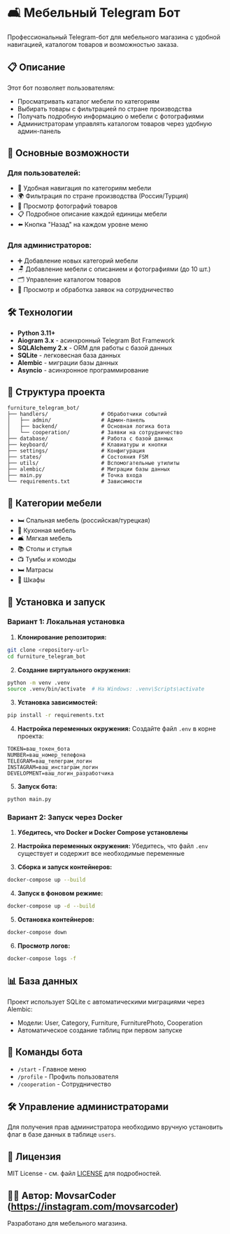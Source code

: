 # 🛋️ Мебельный Telegram Бот

Профессиональный Telegram-бот для мебельного магазина с удобной навигацией, каталогом товаров и возможностью заказа.

## 📋 Описание

Этот бот позволяет пользователям:
- Просматривать каталог мебели по категориям
- Выбирать товары с фильтрацией по стране производства
- Получать подробную информацию о мебели с фотографиями
- Администраторам управлять каталогом товаров через удобную админ-панель

## 🚀 Основные возможности

### Для пользователей:
- 📂 Удобная навигация по категориям мебели
- 🌍 Фильтрация по стране производства (Россия/Турция)
- 📸 Просмотр фотографий товаров
- 📋 Подробное описание каждой единицы мебели
- ⬅️ Кнопка "Назад" на каждом уровне меню

### Для администраторов:
- ➕ Добавление новых категорий мебели
- 🪑 Добавление мебели с описанием и фотографиями (до 10 шт.)
- 🗂 Управление каталогом товаров
- 🤝 Просмотр и обработка заявок на сотрудничество

## 🛠 Технологии

- **Python 3.11+**
- **Aiogram 3.x** - асинхронный Telegram Bot Framework
- **SQLAlchemy 2.x** - ORM для работы с базой данных
- **SQLite** - легковесная база данных
- **Alembic** - миграции базы данных
- **Asyncio** - асинхронное программирование

## 📁 Структура проекта

```
furniture_telegram_bot/
├── handlers/                 # Обработчики событий
│   ├── admin/                # Админ-панель
│   ├── backend/              # Основная логика бота
│   └── cooperation/          # Заявки на сотрудничество
├── database/                 # Работа с базой данных
├── keyboard/                 # Клавиатуры и кнопки
├── settings/                 # Конфигурация
├── states/                   # Состояния FSM
├── utils/                    # Вспомогательные утилиты
├── alembic/                  # Миграции базы данных
├── main.py                   # Точка входа
└── requirements.txt          # Зависимости
```

## 🎯 Категории мебели

- 🛏️ Спальная мебель (российская/турецкая)
- 🍳 Кухонная мебель
- 🛋️ Мягкая мебель
- 📚 Столы и стулья
- 📺 Тумбы и комоды
- 🛏️ Матрасы
- 🚪 Шкафы

## 🚀 Установка и запуск

### Вариант 1: Локальная установка

1. **Клонирование репозитория:**
```bash
git clone <repository-url>
cd furniture_telegram_bot
```

2. **Создание виртуального окружения:**
```bash
python -m venv .venv
source .venv/bin/activate  # На Windows: .venv\Scripts\activate
```

3. **Установка зависимостей:**
```bash
pip install -r requirements.txt
```

4. **Настройка переменных окружения:**
Создайте файл `.env` в корне проекта:
```env
TOKEN=ваш_токен_бота
NUMBER=ваш_номер_телефона
TELEGRAM=ваш_телеграм_логин
INSTAGRAM=ваш_инстаграм_логин
DEVELOPMENT=ваш_логин_разработчика
```

5. **Запуск бота:**
```bash
python main.py
```

### Вариант 2: Запуск через Docker

1. **Убедитесь, что Docker и Docker Compose установлены**

2. **Настройка переменных окружения:**
Убедитесь, что файл `.env` существует и содержит все необходимые переменные

3. **Сборка и запуск контейнеров:**
```bash
docker-compose up --build
```

4. **Запуск в фоновом режиме:**
```bash
docker-compose up -d --build
```

5. **Остановка контейнеров:**
```bash
docker-compose down
```

6. **Просмотр логов:**
```bash
docker-compose logs -f
```

## 📊 База данных

Проект использует SQLite с автоматическими миграциями через Alembic:
- Модели: User, Category, Furniture, FurniturePhoto, Cooperation
- Автоматическое создание таблиц при первом запуске

## 🤖 Команды бота

- `/start` - Главное меню
- `/profile` - Профиль пользователя
- `/cooperation` - Сотрудничество

## 🛠 Управление администраторами

Для получения прав администратора необходимо вручную установить флаг в базе данных в таблице `users`.

## 📄 Лицензия

MIT License - см. файл [LICENSE](LICENSE) для подробностей.

## 👨‍💻 Автор: MovsarCoder (https://instagram.com/movsarcoder)

Разработано для мебельного магазина.